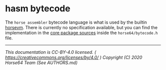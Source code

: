 
# hasm bytecode

The `horse assembler` bytecode language is what is used by the
builtin [horsevm](../Misc%20Tooling/horsevm.md). There is currently
no specification available, but you can find the implementation
in the [core package sources](
    ../Contributing.md#core.horse64.org-source
) inside the `horse64/bytecode.h` file.

---
*This documentation is CC-BY-4.0 licensed.
( https://creativecommons.org/licenses/by/4.0/ )
Copyright (C) 2020  Horse64 Team (See AUTHORS.md)*
